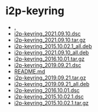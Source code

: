 i2p-keyring
========================

- [.](.)
- [i2p-keyring_2021.09.10.dsc](i2p-keyring_2021.09.10.dsc)
- [i2p-keyring_2021.09.10.tar.gz](i2p-keyring_2021.09.10.tar.gz)
- [i2p-keyring_2015.10.02.1_all.deb](i2p-keyring_2015.10.02.1_all.deb)
- [i2p-keyring_2021.09.10_all.deb](i2p-keyring_2021.09.10_all.deb)
- [i2p-keyring_2016.10.01.tar.gz](i2p-keyring_2016.10.01.tar.gz)
- [i2p-keyring_2019.09.21.dsc](i2p-keyring_2019.09.21.dsc)
- [README.md](README.md)
- [i2p-keyring_2019.09.21.tar.gz](i2p-keyring_2019.09.21.tar.gz)
- [i2p-keyring_2019.09.21_all.deb](i2p-keyring_2019.09.21_all.deb)
- [i2p-keyring_2016.10.01.dsc](i2p-keyring_2016.10.01.dsc)
- [i2p-keyring_2015.10.02.1.dsc](i2p-keyring_2015.10.02.1.dsc)
- [i2p-keyring_2015.10.02.1.tar.gz](i2p-keyring_2015.10.02.1.tar.gz)
